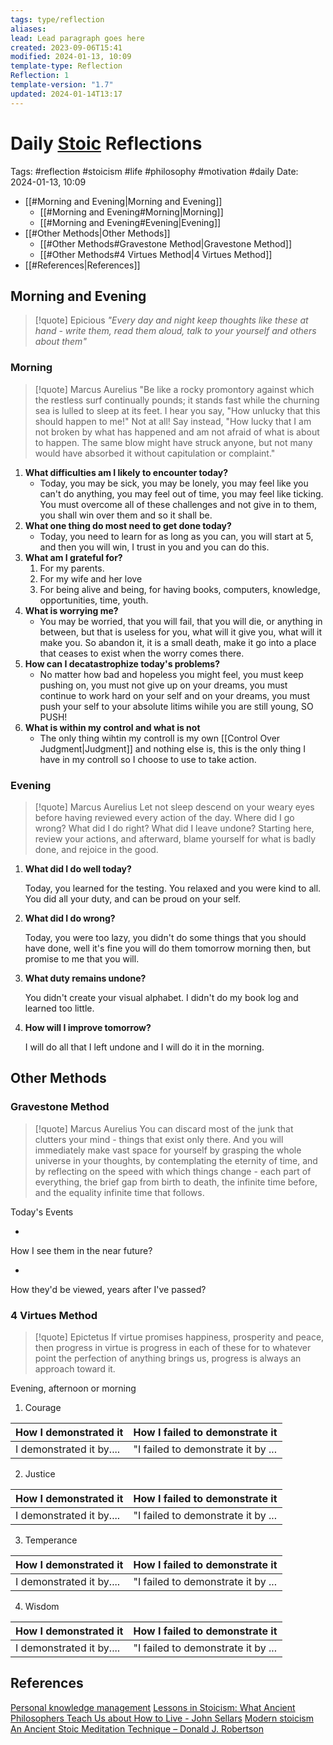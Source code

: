 ```yaml
---
tags: type/reflection
aliases: 
lead: Lead paragraph goes here
created: 2023-09-06T15:41
modified: 2024-01-13, 10:09
template-type: Reflection
Reflection: 1
template-version: "1.7"
updated: 2024-01-14T13:17
---
```

# Daily [Stoic](../SLIP-BOX/Stoicism.md) Reflections

Tags:  #reflection #stoicism #life #philosophy #motivation #daily 
Date: 2024-01-13, 10:09

- [[#Morning and Evening|Morning and Evening]]
	- [[#Morning and Evening#Morning|Morning]]
	- [[#Morning and Evening#Evening|Evening]]
- [[#Other Methods|Other Methods]]
	- [[#Other Methods#Gravestone Method|Gravestone Method]]
	- [[#Other Methods#4 Virtues Method|4 Virtues Method]]
- [[#References|References]]


## Morning and Evening

> [!quote] Epicious 
> _"Every day and night keep thoughts like these at hand - write them, read them aloud, talk to your yourself and others about them"_

### Morning

> [!quote] Marcus Aurelius
> "Be like a rocky promontory against which the restless surf continually pounds; it stands fast while the churning sea is lulled to sleep at its feet. I hear you say, "How unlucky that this should happen to me!" Not at all! Say instead, "How lucky that I am not broken by what has happened and am not afraid of what is about to happen. The same blow might have struck anyone, but not many would have absorbed it without capitulation or complaint."

1. **What difficulties am I likely to encounter today?**
	- Today, you may be sick, you may be lonely, you may feel like you can't do anything, you may feel out of time, you may feel like ticking. You must overcome all of these challenges and not give in to them, you shall win over them and so it shall be.
2. **What one thing do most need to get done today?**
	- Today, you need to learn for as long as you can, you will start at 5, and then you will win, I trust in you and you can do this.
1. **What am I grateful for?**
	1. For my parents.
	2. For my wife and her love
	3. For being alive and being, for having books, computers, knowledge, opportunities, time, youth. 
2. **What is worrying me?**
	- You may be worried, that you will fail, that you will die, or anything in between, but that is useless for you, what will it give you, what will it make you. So abandon it, it is a small death, make it go into a place that ceases to exist when the worry comes there. 
3. **How can I decatastrophize today's problems?**
	- No matter how bad and hopeless you might feel, you must keep pushing on, you must not give up on your dreams, you must continue to work hard on your self and on your dreams, you must push your self to your absolute litims wihile you are still young, SO PUSH!
4. **What is within my control and what is not**
	- The only thing wihtin my controll is my own [[Control Over Judgment|Judgment]] and nothing else is, this is the only thing I have in my controll so I choose to use to take action.

### Evening

> [!quote] Marcus Aurelius
> Let not sleep descend on your weary eyes before having reviewed every action of the day. Where did I go wrong? What did I do right? What did I leave undone? Starting here, review your actions, and afterward, blame yourself for what is badly done, and rejoice in the good.

1. **What did I do well today?**

	Today, you learned for the testing. You relaxed and you were kind to all. You did all your duty, and can be proud on your self.

2. **What did I do wrong?**

	Today, you were too lazy, you didn't do some things that you should have done, well it's fine you will do them tomorrow morning then, but promise to me that you will.

4. **What duty remains undone?**

	You didn't create your visual alphabet. I didn't do my book log and learned too little. 

5. **How will I improve tomorrow?**

	I will do all that I left undone and I will do it in the morning.

## Other Methods

### Gravestone Method

> [!quote] Marcus Aurelius
> You can discard most of the junk that clutters your mind - things that exist only there. And you will immediately make vast space for yourself by grasping the whole universe in your thoughts, by contemplating the eternity of time, and by reflecting on the speed with which things change - each part of everything, the brief gap from birth to death, the infinite time before, and the equality infinite time that follows. 

Today's Events 

-

How I see them in the near future? 

-

How they'd be viewed, years after I've passed?

### 4 Virtues Method

> [!quote] Epictetus 
> If virtue promises happiness, prosperity and peace, then progress in virtue is progress in each of these for to whatever point the perfection of anything brings us, progress is always an approach toward it.

Evening, afternoon or morning

1. Courage 

| How I demonstrated it  | How I failed to demonstrate it |
| ------------------- | ---------------- |
| I demonstrated it by....                 | "I failed to demonstrate it by ...              |

2. Justice

| How I demonstrated it  | How I failed to demonstrate it |
| ------------------- | ---------------- |
| I demonstrated it by....                 | "I failed to demonstrate it by ...             

3. Temperance

| How I demonstrated it  | How I failed to demonstrate it |
| ------------------- | ---------------- |
| I demonstrated it by....                 | "I failed to demonstrate it by ...             

4. Wisdom

| How I demonstrated it  | How I failed to demonstrate it |
| ------------------- | ---------------- |
| I demonstrated it by....                 | "I failed to demonstrate it by ...             

## References

[Personal knowledge management](Personal%20knowledge%20management.md)
[Lessons in Stoicism: What Ancient Philosophers Teach Us about How to Live - John Sellars](https://books.google.cz/books/about/Lessons_in_Stoicism.html?id=ky84zQEACAAJ&redir_esc=y)
[Modern stoicism](https://modernstoicism.com/)
[An Ancient Stoic Meditation Technique – Donald J. Robertson](https://donaldrobertson.name/2017/03/22/an-ancient-stoic-meditation-technique/)



